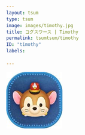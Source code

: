 ```yaml
---
layout: tsum
type: tsum
image: images/timothy.jpg
title: コグスワース | Timothy
permalink: tsumtsum/timothy
ID: "timothy"
labels:

---
```

<img class="ui image" src="../images/timothy.jpg">
